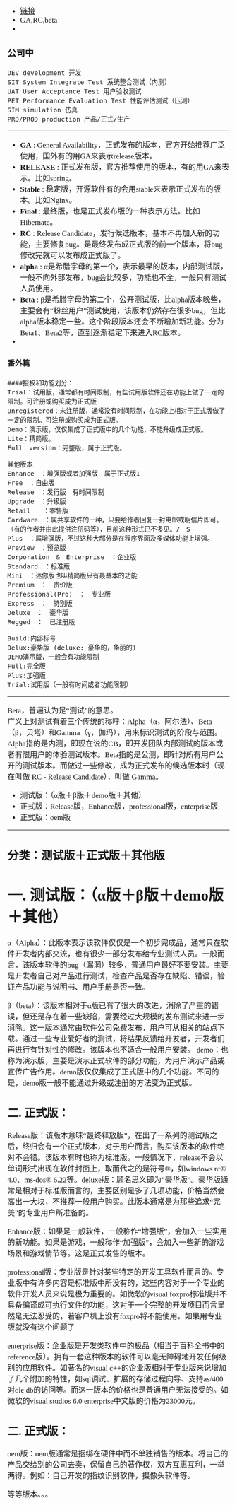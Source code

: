 <span  style="font-family: Simsun,serif; font-size: 17px; ">

- [链接](https://blog.csdn.net/gnail_oug/article/details/79998154)
- GA,RC,beta
-

### 公司中

~~~
DEV development 开发
SIT System Integrate Test 系统整合测试（内测）
UAT User Acceptance Test 用户验收测试
PET Performance Evaluation Test 性能评估测试（压测）
SIM simulation 仿真
PRD/PROD production 产品/正式/生产
~~~

---

- **GA** : General Availability，正式发布的版本，官方开始推荐广泛使用，国外有的用GA来表示release版本。
- **RELEASE** : 正式发布版，官方推荐使用的版本，有的用GA来表示。比如spring。
- **Stable** : 稳定版，开源软件有的会用stable来表示正式发布的版本。比如Nginx。
- **Final** : 最终版，也是正式发布版的一种表示方法。比如Hibernate。
- **RC** : Release Candidate，发行候选版本，基本不再加入新的功能，主要修复bug。是最终发布成正式版的前一个版本，将bug修改完就可以发布成正式版了。
- **alpha** : α是希腊字母的第一个，表示最早的版本，内部测试版，一般不向外部发布，bug会比较多，功能也不全，一般只有测试人员使用。
- **Beta** :
  β是希腊字母的第二个，公开测试版，比alpha版本晚些，主要会有“粉丝用户”测试使用，该版本仍然存在很多bug，但比alpha版本稳定一些。这个阶段版本还会不断增加新功能。分为Beta1、Beta2等，直到逐渐稳定下来进入RC版本。
-

#### 番外篇

~~~
####授权和功能划分：
Trial：试用版，通常都有时间限制，有些试用版软件还在功能上做了一定的限制。可注册或购买成为正式版
Unregistered：未注册版，通常没有时间限制，在功能上相对于正式版做了一定的限制。可注册或购买成为正式版。
Demo：演示版，仅仅集成了正式版中的几个功能，不能升级成正式版。
Lite：精简版。
Full　version：完整版，属于正式版。

其他版本
Enhance　：增强版或者加强版　属于正式版1
Free　：自由版
Release　：发行版　有时间限制
Upgrade　：升级版
Retail　　：零售版
Cardware　：属共享软件的一种，只要给作者回复一封电邮或明信片即可。（有的作者并由此提供注册码等），目前这种形式已不多见。/　S
Plus　：属增强版，不过这种大部分是在程序界面及多媒体功能上增强。
Preview　：预览版
Corporation　&　Enterprise　：企业版
Standard　：标准版
Mini　：迷你版也叫精简版只有最基本的功能
Premium　：　贵价版
Professional(Pro)　：　专业版
Express　：　特别版
Deluxe　：　豪华版
Regged　：　已注册版

Build:内部标号
Delux:豪华版 (deluxe: 豪华的，华丽的)
DEMO演示版，一般会有功能限制
Full:完全版
Plus:加强版
Trial:试用版（一般有时间或者功能限制）

~~~

---

Beta，普遍认为是“测试”的意思。    
广义上对测试有着三个传统的称呼：Alpha（α，阿尔法）、Beta（β，贝塔）和Gamma（γ，伽玛），用来标识测试的阶段与范围。Alpha指的是内测，即现在说的CB，即开发团队内部测试的版本或者有限用户的体验测试版本。Beta指的是公测，即针对所有用户公开的测试版本。而做过一些修改，成为正式发布的候选版本时（现在叫做
RC - Release Candidate），叫做 Gamma。

- 测试版：（α版＋β版＋demo版＋其他）
- 正式版：Release版，Enhance版，professional版，enterprise版
- 正式版：oem版

---

## 分类：测试版＋正式版＋其他版

# 一. 测试版：（α版＋β版＋demo版＋其他）

α（Alpha）：此版本表示该软件仅仅是一个初步完成品，通常只在软件开发者内部交流，也有很少一部分发布给专业测试人员。一般而言，该版本软件的bug（漏洞）较多，普通用户最好不要安装。主要是开发者自己对产品进行测试，检查产品是否存在缺陷、错误，验证产品功能与说明书、用户手册是否一致。

β（beta）：该版本相对于α版已有了很大的改进，消除了严重的错误，但还是存在着一些缺陷，需要经过大规模的发布测试来进一步消除。这一版本通常由软件公司免费发布，用户可从相关的站点下载。通过一些专业爱好者的测试，将结果反馈给开发者，开发者们再进行有针对性的修改。该版本也不适合一般用户安装。
demo：也称为演示版，主要是演示正式软件的部分功能，为用户演示产品或宣传广告作用。demo版仅仅集成了正式版中的几个功能。不同的是，demo版一般不能通过升级或注册的方法变为正式版。

## 二. 正式版：

Release版：该版本意味“最终释放版”，在出了一系列的测试版之后，终归会有一个正式版本，对于用户而言，购买该版本的软件绝对不会错。该版本有时也称为标准版。一般情况下，release不会以单词形式出现在软件封面上，取而代之的是符号&reg;，如windows
nt&reg; 4.0、ms-dos&reg;
6.22等。deluxe版：顾名思义即为“豪华版”。豪华版通常是相对于标准版而言的，主要区别是多了几项功能，价格当然会高出一大块，不推荐一般用户购买。此版本通常是为那些追求“完美”的专业用户所准备的。

Enhance版：如果是一般软件，一般称作“增强版”，会加入一些实用的新功能。如果是游戏，一般称作“加强版”，会加入一些新的游戏场景和游戏情节等。这是正式发售的版本。

professional版：专业版是针对某些特定的开发工具软件而言的。专业版中有许多内容是标准版中所没有的，这些内容对于一个专业的软件开发人员来说是极为重要的。如微软的visual
foxpro标准版并不具备编译成可执行文件的功能，这对于一个完整的开发项目而言显然是无法忍受的，若客户机上没有foxpro将不能使用。如果用专业版就没有这个问题了

enterprise版：企业版是开发类软件中的极品（相当于百科全书中的reference版）。拥有一套这种版本的软件可以毫无障碍地开发任何级别的应用软件。如著名的visual
c++的企业版相对于专业版来说增加了几个附加的特性，如sql调试、扩展的存储过程向导、支持as/400对ole db的访问等。而这一版本的价格也是普通用户无法接受的。如微软的visual studios 6.0
enterprise中文版的价格为23000元。

## 二. 正式版：

oem版：oem版通常是捆绑在硬件中而不单独销售的版本。将自己的产品交给别的公司去卖，保留自己的著作权，双方互惠互利，一举两得。例如：自己开发的指纹识别软件，摄像头软件等。

等等版本。。。

</span>
